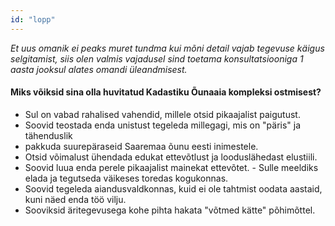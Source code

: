 ```yaml
---
id: "lopp"
---
```


_Et uus omanik ei peaks muret tundma kui mõni detail vajab tegevuse käigus selgitamist, siis olen valmis vajadusel sind toetama konsultatsiooniga 1 aasta jooksul alates omandi üleandmisest._

#### Miks võiksid sina olla huvitatud Kadastiku Õunaaia kompleksi ostmisest?

- Sul on vabad rahalised vahendid, millele otsid pikaajalist paigutust.
- Soovid teostada enda unistust tegeleda millegagi, mis on "päris" ja tähenduslik
- pakkuda suurepäraseid Saaremaa õunu eesti inimestele.
- Otsid võimalust ühendada edukat ettevõtlust ja looduslähedast elustiili.
- Soovid luua enda perele pikaajalist mainekat ettevõtet. - Sulle meeldiks elada ja tegutseda väikeses toredas kogukonnas.
- Soovid tegeleda aiandusvaldkonnas, kuid ei ole tahtmist oodata aastaid, kuni näed enda töö vilju.
- Sooviksid äritegevusega kohe pihta hakata "võtmed kätte" põhimõttel.
